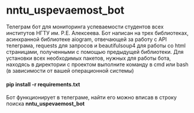 # nntu_uspevaemost_bot
Телеграм бот для мониторинга успеваемости студентов всех институтов НГТУ им. Р.Е. Алексеева.
Бот написан на трех библиотеках, асинхранной библиотеке aiogram, отвечающей за работу с API телеграма, requests для запросов и beautifulsoup4 для работы со html страницами,
полученными с помощью предыдущей библиотеки.
Для установки всех необходимых пакетов, нужных для работы бота, находясь в директории с проектом выполните команду в сmd или bash (в зависимости от вашей операционной системы)
#### pip install -r requirements.txt
Бот функционирует в телеграме, найти его можно вписав в строку поиска **nntu_uspevaemost_bot**

